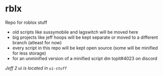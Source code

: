 # rblx
Repo for roblox stuff

- old scripts like sussymobile and lagswitch will be moved here
- big projects like jeff hoops will be kept separate or moved to a different branch (atleast for now)
- every script in this repo will be kept open source (some will be minified for less storage)
- for an unminified version of a minified script dm topit#4023 on discord

*Jeff 2 ui is located in `ui-stuff`*
